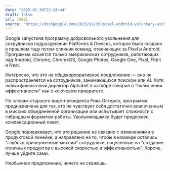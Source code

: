 ```yaml
---
date: "2025-01-30T22:24:44"
draft: false
url: /5601
source: "https://9to5google.com/2025/01/30/pixel-android-voluntary-exit-employees/"
---
```


Google запустила программу добровольного увольнения для сотрудников подразделения Platforms & Devices, которое было создано в прошлом году путем слияния команд, отвечающих за Pixel и Android. Программа касается только американских сотрудников, работающих над Android, Chrome, ChromeOS, Google Photos, Google One, Pixel, Fitbit и Nest.

Интересно, что это не общекорпоративное предложение — оно не распространяется на сотрудников, занимающихся поиском или AI. Хотя новый финансовый директор Alphabet в октябре говорил о "повышении эффективности" как о ключевом приоритете.

По словам старшего вице-президента Рика Остерло, программа предназначена для тех, кто не чувствует себя достаточно вовлеченным в миссию объединенной организации или испытывает сложности с гибридным форматом работы. Увольняющимся будет предложен компенсационный пакет.

Google подчеркивает, что это решение не связано с изменениями в продуктовой линейке, а направлено на то, чтобы в команде остались "глубоко приверженные миссии" сотрудники, нацеленные на "создание отличных продуктов с высокой скоростью и эффективностью". Короче, лучше уйдите сами. 

Необычное предложение, ничего не скажешь.